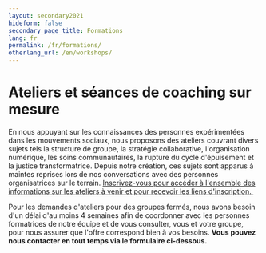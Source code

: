 ```yaml
---
layout: secondary2021
hideform: false
secondary_page_title: Formations
lang: fr
permalink: /fr/formations/
otherlang_url: /en/workshops/
---
```

# Ateliers et séances de coaching sur mesure[](<>)

En nous appuyant sur les connaissances des personnes expérimentées dans les mouvements sociaux, nous proposons des ateliers couvrant divers sujets tels la structure de groupe, la stratégie collaborative, l'organisation numérique, les soins communautaires, la rupture du cycle d'épuisement et la justice transformatrice. Depuis notre création, ces sujets sont apparus à maintes reprises lors de nos conversations avec des personnes organisatrices sur le terrain. [Inscrivez-vous pour accéder à l'ensemble des informations sur les ateliers à venir et pour recevoir les liens d'inscription. ](https://www.lehub.ca/admin/#inscription)

Pour les demandes d'ateliers pour des groupes fermés, nous avons besoin d'un délai d'au moins 4 semaines afin de coordonner avec les personnes formatrices de notre équipe et de vous consulter, vous et votre groupe, pour nous assurer que l'offre correspond bien à vos besoins. **Vous pouvez nous contacter en tout temps via le formulaire ci-dessous.**